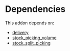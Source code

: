 # Dependencies

This addon depends on:

- [delivery](https://github.com/bringout/oca-ocb-warehouse/tree/4c1ff8cb52709f535ff86b9a29fa1cb59fa1c290/odoo-bringout-oca-ocb-delivery)
- [stock_picking_volume](https://github.com/bringout/oca-workflow-process)
- [stock_split_picking](https://github.com/bringout/oca-workflow-process)
